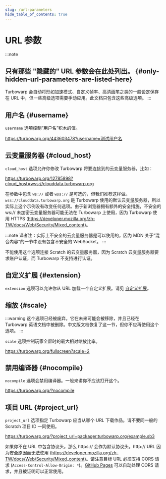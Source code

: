 ```yaml
---
slug: /url-parameters
hide_table_of_contents: true
---
```


# URL 参数


:::note
## 只有那些 "隐藏的" URL 参数会在此处列出。 {#only-hidden-url-parameters-are-listed-here}
Turbowarp 会自动将形如加速模式、自定义帧率、高清画笔之类的一般设定保存在 URL 中，但一些高级选项需要手动应用。此文档只包含这些高级选项。
:::


## 用户名 {#username}

`username` 选项控制“用户名”积木的值。

https://turbowarp.org/443603478?username=测试用户名

## 云变量服务器 {#cloud_host}

`cloud_host` 选项允许你修改 Turbowarp 将要连接到的云变量服务器，比如：

https://turbowarp.org/12785898?cloud_host=wss://clouddata.turbowarp.org

在参数中包含 `ws://` 或者 `wss://` 是可选的，但我们推荐这样做。`wss://clouddata.turbowarp.org` 是 Turbowarp 使用的默认云变量服务器，所以实际上这个示例没有改变任何选项。由于新浏览器拥有额外的安全措施，不安全的 ws:// 未加密云变量服务器可能无法在 Turbowarp 上使用，因为 Turbowarp 使用 HTTPS (https://developer.mozilla.org/zh-TW/docs/Web/Security/Mixed_content)。

:::note
译者注：实际上不安全的云变量服务器是可以使用的，因为 MDN 关于“混合内容”的一节中没有包含不安全的 WebSocket。
:::

不能使用这个选项连接 Scratch 的云变量服务器，因为 Scratch 云变量服务器要求账户认证，而 Turbowarp 不支持进行认证。

## 自定义扩展 {#extension}

`extension` 选项可以允许你从 URL 加载一个自定义扩展。请见 [自定义扩展](/development/custom-extensions)。

## 缩放 {#scale}

:::warning
这个选项已经被废弃。它在未来可能会被移除，并且已经在 Turbowarp 英语文档中被删除。中文版文档恢复了这一节，但你不应再使用这个选项。
:::

`scale` 选项控制玩家全屏时的最大相对缩放比率。

https://turbowarp.org/fullscreen?scale=2

## 禁用编译器 {#nocompile}

`nocompile` 选项会禁用编译器。一般来讲你不应该打开这个。

https://turbowarp.org/?nocompile

## 项目 URL {#project_url}

`project_url` 选项指定 Turbowarp 应当从哪个 URL 下载作品。请不要同一般的 Scratch 项目 ID 一同使用。

https://turbowarp.org/?project_url=packager.turbowarp.org/example.sb3

如果你不在 URL 中包含协议头，那么 https:// 会作为默认协议头。http:// URL 因为安全原因而无法使用 (https://developer.mozilla.org/zh-TW/docs/Web/Security/Mixed_content)。请注意目标 URL 必须支持 CORS 请求 (`Access-Control-Allow-Origin: *`)。[GitHub Pages](https://pages.github.com/) 可以自动处理 CORS 请求，并且被证明可以正常使用。
